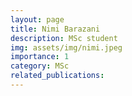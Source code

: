 ```yaml
---
layout: page
title: Nimi Barazani 
description: MSc student
img: assets/img/nimi.jpeg
importance: 1
category: MSc
related_publications: 
---
```


